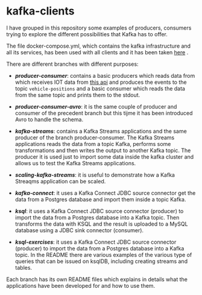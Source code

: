# kafka-clients
I have grouped in this repository some examples of producers, consumers trying to explore the different possibilities that Kafka has to offer. 

The file docker-compose.yml, which contains the kafka infrastructure and all its services, has been used with all clients and it has been taken [here](https://github.com/confluentinc/cp-all-in-one/blob/7.4.0-post/cp-all-in-one/docker-compose.yml) .

There are different branches with different purposes:

- ***producer-consumer***: contains a basic producers which reads data from which receives IOT data from [this api](https://digitransit.fi/en/developers/apis/4-realtime-api/vehicle-positions/) and produces the events to the topic `vehicle-positions` and  a basic consumer which reads the data from the same topic and prints them to the stdout.

- ***producer-consumer-avro***: it is the same couple of producer and consumer of the precedent branch but this tijme it has been introduced Avro to handle the schema.

- ***kafka-streams***: contains a Kafka Streams applications and the same producer of the branch producer-consumer. The Kafka Streams applications reads the data from a topic Kafka, performs some transformations and then writes the output to another Kafka topic. The producer it is used just to import some data inside the kafka cluster and allows us to test the Kafka Streams applications.

- ***scaling-kafka-streams***: it is useful to demonstrate how a Kafka Streaqms application can be scaled.

- ***kafka-connect***: it uses a Kafka Connect JDBC source connector get the data from a Postgres database and import them inside a topic Kafka.

- ***ksql***: it uses a Kafka Connect JDBC source connector (producer) to import the data from a Postgres database into a Kafka topic. Then transforms the data with KSQL and the result is uploaded to a MySQL database using a JDBC sink connector (consumer).

- ***ksql-exercises***: it uses a Kafka Connect JDBC source connector (producer) to import the data from a Postgres database into a Kafka topic. In the README there are various examples of the various type of queries that can be issued on ksqlDB, including creating streams and tables.

Each branch has its own README files which explains in details what the applications have been developed for and how to use them.
